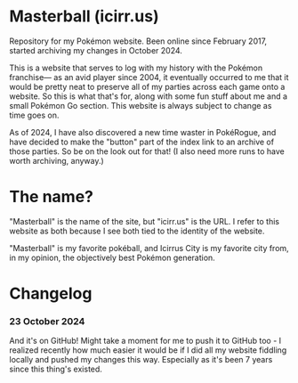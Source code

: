 # Masterball (icirr.us)

Repository for my Pok&eacute;mon website. Been online since February 2017, started archiving my changes in October 2024.

This is a website that serves to log with my history with the Pok&eacute;mon franchise&mdash; as an avid player since 2004, it eventually occurred to me that it would be pretty neat to preserve all of my parties across each game onto a website. So this is what that's for, along with some fun stuff about me and a small Pok&eacute;mon Go section. This website is always subject to change as time goes on.

As of 2024, I have also discovered a new time waster in Pok&eacute;Rogue, and have decided to make the "button" part of the index link to an archive of those parties. So be on the look out for that! (I also need more runs to have worth archiving, anyway.)

# The name?

"Masterball" is the name of the site, but "icirr.us" is the URL. I refer to this website as both because I see both tied to the identity of the website. 

"Masterball" is my favorite pok&eacute;ball, and Icirrus City is my favorite city from, in my opinion, the objectively best Pok&eacute;mon generation.

# Changelog

### 23 October 2024 
And it's on GitHub! Might take a moment for me to push it to GitHub too - I realized recently how much easier it would be if I did all my website fiddling locally and pushed my changes this way. Especially as it's been 7 years since this thing's existed.